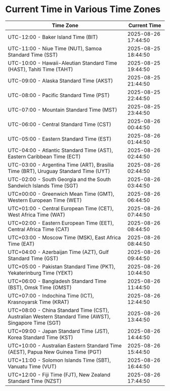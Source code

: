 # Current Time in Various Time Zones

| Time Zone | Current Time |
|-----------|--------------|
| UTC-12:00 - Baker Island Time (BIT) | 2025-08-26 17:44:50 |
| UTC-11:00 - Niue Time (NUT), Samoa Standard Time (SST) | 2025-08-25 18:44:50 |
| UTC-10:00 - Hawaii-Aleutian Standard Time (HAST), Tahiti Time (TAHT) | 2025-08-25 19:44:50 |
| UTC-09:00 - Alaska Standard Time (AKST) | 2025-08-25 21:44:50 |
| UTC-08:00 - Pacific Standard Time (PST) | 2025-08-25 22:44:50 |
| UTC-07:00 - Mountain Standard Time (MST) | 2025-08-25 23:44:50 |
| UTC-06:00 - Central Standard Time (CST) | 2025-08-26 00:44:50 |
| UTC-05:00 - Eastern Standard Time (EST) | 2025-08-26 01:44:50 |
| UTC-04:00 - Atlantic Standard Time (AST), Eastern Caribbean Time (ECT) | 2025-08-26 02:44:50 |
| UTC-03:00 - Argentina Time (ART), Brasília Time (BRT), Uruguay Standard Time (UYT) | 2025-08-26 02:44:50 |
| UTC-02:00 - South Georgia and the South Sandwich Islands Time (SGT) | 2025-08-26 03:44:50 |
| UTC±00:00 - Greenwich Mean Time (GMT), Western European Time (WET) | 2025-08-26 06:44:50 |
| UTC+01:00 - Central European Time (CET), West Africa Time (WAT) | 2025-08-26 07:44:50 |
| UTC+02:00 - Eastern European Time (EET), Central Africa Time (CAT) | 2025-08-26 08:44:50 |
| UTC+03:00 - Moscow Time (MSK), East Africa Time (EAT) | 2025-08-26 08:44:50 |
| UTC+04:00 - Azerbaijan Time (AZT), Gulf Standard Time (GST) | 2025-08-26 09:44:50 |
| UTC+05:00 - Pakistan Standard Time (PKT), Yekaterinburg Time (YEKT) | 2025-08-26 10:44:50 |
| UTC+06:00 - Bangladesh Standard Time (BST), Omsk Time (OMST) | 2025-08-26 11:44:50 |
| UTC+07:00 - Indochina Time (ICT), Krasnoyarsk Time (KRAT) | 2025-08-26 12:44:50 |
| UTC+08:00 - China Standard Time (CST), Australian Western Standard Time (AWST), Singapore Time (SGT) | 2025-08-26 13:44:50 |
| UTC+09:00 - Japan Standard Time (JST), Korea Standard Time (KST) | 2025-08-26 14:44:50 |
| UTC+10:00 - Australian Eastern Standard Time (AEST), Papua New Guinea Time (PGT) | 2025-08-26 15:44:50 |
| UTC+11:00 - Solomon Islands Time (SBT), Vanuatu Time (VUT) | 2025-08-26 16:44:50 |
| UTC+12:00 - Fiji Time (FJT), New Zealand Standard Time (NZST) | 2025-08-26 17:44:50 |
